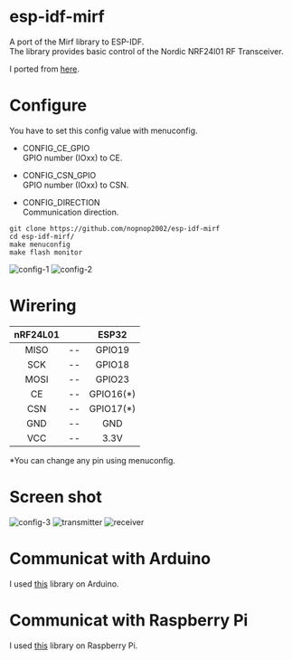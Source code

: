 # esp-idf-mirf
A port of the Mirf library to ESP-IDF.   
The library provides basic control of the Nordic NRF24l01 RF Transceiver.

I ported from [here](https://github.com/nopnop2002/Arduino-STM32-nRF24L01).   

# Configure
You have to set this config value with menuconfig.   
- CONFIG_CE_GPIO   
GPIO number (IOxx) to CE.

- CONFIG_CSN_GPIO   
GPIO number (IOxx) to CSN.

- CONFIG_DIRECTION   
Communication direction.

```
git clone https://github.com/nopnop2002/esp-idf-mirf
cd esp-idf-mirf/
make menuconfig
make flash monitor
```

![config-1](https://user-images.githubusercontent.com/6020549/73979588-c7c61100-4971-11ea-8540-fd1d4694eb52.jpg)
![config-2](https://user-images.githubusercontent.com/6020549/73979597-cac10180-4971-11ea-9caf-b1bf9e776e52.jpg)

# Wirering

|nRF24L01||ESP32|
|:-:|:-:|:-:|
|MISO|--|GPIO19|
|SCK|--|GPIO18|
|MOSI|--|GPIO23|
|CE|--|GPIO16(*)|
|CSN|--|GPIO17(*)|
|GND|--|GND|
|VCC|--|3.3V|

\*You can change any pin using menuconfig.   

# Screen shot
![config-3](https://user-images.githubusercontent.com/6020549/73979603-cd235b80-4971-11ea-8e50-f70b17fea8e4.jpg)
![transmitter](https://user-images.githubusercontent.com/6020549/73979625-d3193c80-4971-11ea-9e8a-68b595eeb49a.jpg)
![receiver](https://user-images.githubusercontent.com/6020549/73979668-ec21ed80-4971-11ea-9c32-3eaa870219ca.jpg)

# Communicat with Arduino
I used [this](https://github.com/nopnop2002/Arduino-STM32-nRF24L01) library on Arduino.   


# Communicat with Raspberry Pi
I used [this](https://github.com/nopnop2002/Raspberry-Mirf) library on Raspberry Pi.   

